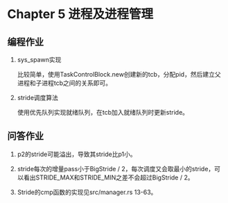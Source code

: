 # Chapter 5 进程及进程管理

## 编程作业

1. sys_spawn实现

    比较简单，使用TaskControlBlock.new创建新的tcb，分配pid，然后建立父进程和子进程tcb之间的关系即可。

2. stride调度算法

    使用优先队列实现就绪队列，在tcb加入就绪队列时更新stride。

## 问答作业

1. p2的stride可能溢出，导致其stride比p1小。

2. stride每次的增量pass小于BigStride / 2，每次调度又会取最小的stride，可以看出STRIDE_MAX和STRIDE_MIN之差不会超过BigStride / 2。

3. Stride的cmp函数的实现见src/manager.rs 13-63。
